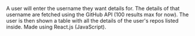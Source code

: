 A user will enter the username they want details for. The details of that username are fetched using the GitHub API (100 results max for now).
The user is then shown a table with all the details of the user's repos listed inside.
Made using React.js (JavaScript).

